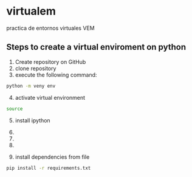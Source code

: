 # virtualem
practica de entornos virtuales VEM

## Steps to create a virtual enviroment on python

1. Create repository on GitHub
2. clone repository
3. execute the following command:
```bash
python -m veny env
```
4. activate virtual environment
```bash
source 
```

5. install ipython

6. 

7. 

8. 

9. install dependencies from file
```bash
pip install -r requirements.txt
 ```